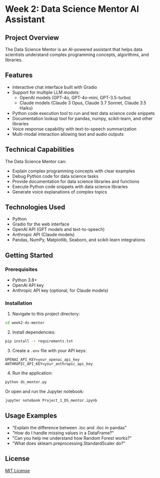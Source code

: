 # Week 2: Data Science Mentor AI Assistant

## Project Overview
The Data Science Mentor is an AI-powered assistant that helps data scientists understand complex programming concepts, algorithms, and libraries.

## Features
- Interactive chat interface built with Gradio
- Support for multiple LLM models:
  - OpenAI models (GPT-4o, GPT-4o-mini, GPT-3.5-turbo)
  - Claude models (Claude 3 Opus, Claude 3.7 Sonnet, Claude 3.5 Haiku)
- Python code execution tool to run and test data science code snippets
- Documentation lookup tool for pandas, numpy, scikit-learn, and other libraries
- Voice response capability with text-to-speech summarization
- Multi-modal interaction allowing text and audio outputs

## Technical Capabilities
The Data Science Mentor can:
- Explain complex programming concepts with clear examples
- Debug Python code for data science tasks
- Provide documentation for data science libraries and functions
- Execute Python code snippets with data science libraries
- Generate voice explanations of complex topics

## Technologies Used
- Python
- Gradio for the web interface
- OpenAI API (GPT models and text-to-speech)
- Anthropic API (Claude models)
- Pandas, NumPy, Matplotlib, Seaborn, and scikit-learn integrations

## Getting Started

### Prerequisites
- Python 3.8+
- OpenAI API key
- Anthropic API key (optional, for Claude models)

### Installation

1. Navigate to this project directory:
```bash
cd week2-ds-mentor
```

2. Install dependencies:
```bash
pip install -r requirements.txt
```

3. Create a `.env` file with your API keys:
```
OPENAI_API_KEY=your_openai_api_key
ANTHROPIC_API_KEY=your_anthropic_api_key
```

4. Run the application:
```bash
python ds_mentor.py
```
Or open and run the Jupyter notebook:
```bash
jupyter notebook Project_1_DS_mentor.ipynb
```

## Usage Examples
- "Explain the difference between .loc and .iloc in pandas"
- "How do I handle missing values in a DataFrame?"
- "Can you help me understand how Random Forest works?"
- "What does sklearn.preprocessing.StandardScaler do?"


## License
[MIT License](../LICENSE)
